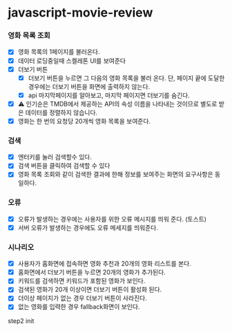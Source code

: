 # javascript-movie-review

### 영화 목록 조회

- [x] 영화 목록의 1페이지를 불러온다.
- [x] 데이터 로딩중일때 스켈레톤 UI를 보여준다
- [x] 더보기 버튼
  - [x] 더보기 버튼을 누르면 그 다음의 영화 목록을 불러 온다.
        단, 페이지 끝에 도달한 경우에는 더보기 버튼을 화면에 출력하지 않는다.
  - [x] api 마지막페이지를 알아보고, 마지막 페이지면 더보기를 숨긴다.
- [x] ⚠️ 인기순은 TMDB에서 제공하는 API의 속성 이름을 나타내는 것이므로 별도로 받은 데이터를 정렬하지 않습니다.
- [x] 영화는 한 번의 요청당 20개씩 영화 목록을 보여준다.

### 검색

- [x] 엔터키를 눌러 검색할수 있다.
- [x] 검색 버튼을 클릭하여 검색할 수 있다
- [x] 영화 목록 조회와 같이 검색한 결과에 한해 정보를 보여주는 화면의 요구사항은 동일하다.

### 오류

- [x] 오류가 발생하는 경우에는 사용자를 위한 오류 메시지를 띄워 준다. (토스트)
- [x] 서버 오류가 발생하는 경우에도 오류 메세지를 띄워준다.

### 시나리오

- [x] 사용자가 홈화면에 접속하면 영화 추천과 20개의 영화 리스트를 본다.
- [x] 홈화면에서 더보기 버튼을 누르면 20개의 영화가 추가된다.
- [x] 키워드를 검색하면 키워드가 포함된 영화가 보인다.
- [x] 검색된 영화가 20개 이상이면 더보기 버튼이 활성화 된다.
- [x] 더이상 페이지가 없는 경우 더보기 버튼이 사라진다.
- [x] 없는 영화를 입력한 경우 fallback화면이 보인다.

step2 init
